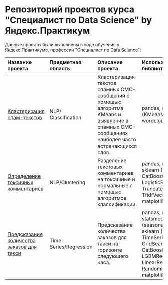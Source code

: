 # Репозиторий проектов курса "Специалист по Data Science" by Яндекс.Практикум
Данные проекты были выполнены в ходе обучения в Яндекс.Практикуме, профессии "Специалист по Data Science":

| Название проекта          |Предметная область |Описание проекта             | Используемые библиотеки     |
| :------------------------ |:----------------- |:----------------------------|:----------------------------|
| [Кластеризация спам-текстов](https://github.com/AlexeiGrib/yandex_empl/tree/main/NLP_spam%20clustering) |NLP/Сlassification|Кластеризация текстов спамных СМС-сообщений с помощью алгоритма KMeans и выявление в спамных СМС-сообщениях наиболее часто встречающихся слов. |pandas, re, nltk, sklearn (KMeans), matplotlib, wordcloud|
| [Определение токсичных комментариев](https://github.com/AlexeiGrib/yandex_empl/tree/main/NLP_toxic_comments_classification) |NLP/Clustering| Разделение текстовых комментариев на токсичные и нормальные с помощью алгоритмов классификации. |pandas, numpy, re, nltk, sklearn (GridSearchCV, CatBoostClassifier, LogisticRegression, TruncatedSVD, TfidfVectorizer), matplotlib|
| [Предсказание количества заказов для такси](https://github.com/AlexeiGrib/yandex_empl/tree/main/Time_Series_the_number_of_orders_prediction) |Time Series/Regression| Предсказание количества заказов для такси на горизонте следующего часа. |pandas, numpy, statsmodels (seasonal_decompose), sklearn (StandardScaler, TimeSeriesSplit, GridSearchCV, CatBoostRegressor, LGBMRegressor, LinearRegression, RandomForestRegressor), matplotlib|
